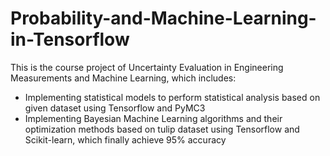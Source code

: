 # Probability-and-Machine-Learning-in-Tensorflow
This is the course project of Uncertainty Evaluation in Engineering Measurements and Machine Learning, which includes:
- Implementing statistical models to perform statistical analysis based on given dataset using Tensorflow and PyMC3
- Implementing Bayesian Machine Learning algorithms and their optimization methods based on tulip dataset using Tensorflow and Scikit-learn, which finally achieve 95% accuracy
